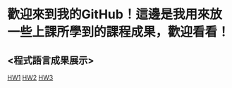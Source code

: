 # 歡迎來到我的GitHub！這邊是我用來放一些上課所學到的課程成果，歡迎看看！
## <程式語言成果展示>
[HW1](https://drive.google.com/file/d/1pvg0mUKAS379Gsx7oBjBZXMM2OAe7e4y/view?usp=sharing)
[HW2](https://drive.google.com/file/d/1ayDR59Tooarz4R-wITXrXN9AsFs6CwL_/view?usp=sharing)
[HW3](https://drive.google.com/file/d/1Ub-tfTizCpss1ocN-r3JdMK6H4wPOc8Q/view?usp=drive_link)
